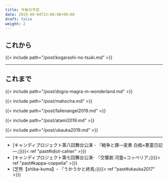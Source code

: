 ```yaml
---
title: 今後の予定
date: 2019-09-04T23:00:00+09:00
draft: false
weight: 2
---
```


## これから

{{< include path="/post/kogarashi-no-tsuki.md" >}}

---

## これまで

{{< include path="/post/dogra-magra-in-wonderland.md" >}}

{{< include path="/post/mahocha.md" >}}

{{< include path="/post/fallenangel2019.md" >}}

{{< include path="/post/atami2019.md" >}}

{{< include path="/post/ukauka2019.md" >}}

---

* [キャンディプロジェクト第八回舞台公演 - 『戦争と豚―変奏 白痴×悪童日記―』]({{< ref "past#idiot-cahier" >}})
* [キャンディプロジェクト第七回舞台公演- 『交響劇 河童×コッペリア』]({{< ref "past#kappa-coppelia" >}})
* [芝熊【shiba-kuma】- 『うかうかと終焉』]({{< ref "past#ukauka2017" >}})
